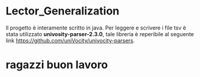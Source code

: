 # Lector_Generalization
Il progetto è interamente scritto in java. Per leggere e scrivere i file tsv è stata utilizzato **univosity-parser-2.3.0**,
tale libreria è reperibile al seguente link https://github.com/uniVocity/univocity-parsers.


# ragazzi buon lavoro